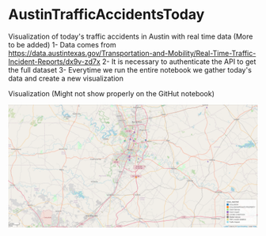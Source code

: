 # AustinTrafficAccidentsToday


Visualization of today's traffic accidents in Austin with real time data (More to be added)
  1- Data comes from https://data.austintexas.gov/Transportation-and-Mobility/Real-Time-Traffic-Incident-Reports/dx9v-zd7x
  2- It is necessary to authenticate the API to get the full dataset
  3- Everytime we run the entire notebook we gather today's data and create a new visualization

Visualization (Might not show properly on the GitHut notebook)


<img src="https://github.com/mnovovil/AustinTrafficAccidentsToday/blob/main/Visualization.png">

